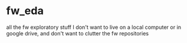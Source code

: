# fw_eda
all the fw exploratory stuff I don't want to live on a local computer or in google drive, and don't want to clutter the fw repositories
